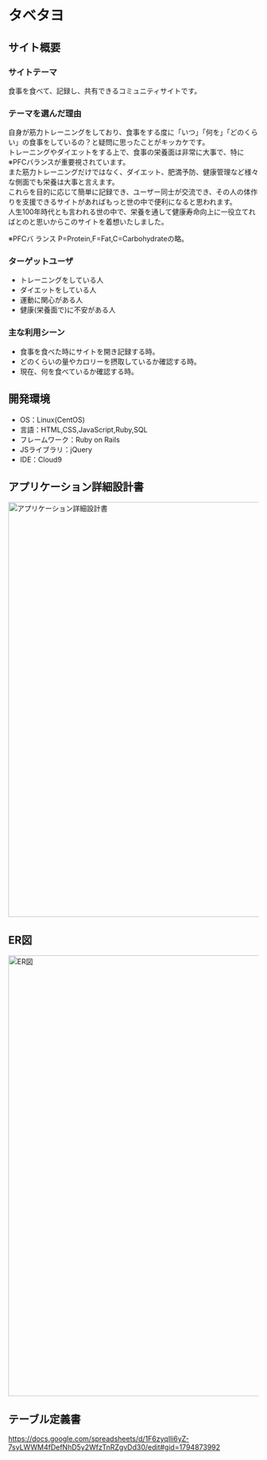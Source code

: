 # タベタヨ

## サイト概要
### サイトテーマ
食事を食べて、記録し、共有できるコミュニティサイトです。

### テーマを選んだ理由
自身が筋力トレーニングをしており、食事をする度に「いつ」「何を」「どのくらい」の食事をしているの？と疑問に思ったことがキッカケです。<br>
トレーニングやダイエットをする上で、食事の栄養面は非常に大事で、特に※PFCバランスが重要視されています。<br>
また筋力トレーニングだけではなく、ダイエット、肥満予防、健康管理など様々な側面でも栄養は大事と言えます。<br>
これらを目的に応じて簡単に記録でき、ユーザー同士が交流でき、その人の体作りを支援できるサイトがあればもっと世の中で便利になると思われます。<br>
人生100年時代とも言われる世の中で、栄養を通して健康寿命向上に一役立てればとのと思いからこのサイトを着想いたしました。<br>

※PFCバ
ランス P=Protein,F=Fat,C=Carbohydrateの略。

### ターゲットユーザ
- トレーニングをしている人
- ダイエットをしている人
- 運動に関心がある人
- 健康(栄養面で)に不安がある人

### 主な利用シーン
- 食事を食べた時にサイトを開き記録する時。
- どのくらいの量やカロリーを摂取しているか確認する時。
- 現在、何を食べているか確認する時。

## 開発環境
- OS：Linux(CentOS)
- 言語：HTML,CSS,JavaScript,Ruby,SQL
- フレームワーク：Ruby on Rails
- JSライブラリ：jQuery
- IDE：Cloud9

## アプリケーション詳細設計書
<img width="834" alt="アプリケーション詳細設計書" src="https://github.com/mitsunobu1201/foodlog/assets/87081727/472c5e74-5b65-4604-897b-eea6c1e29a25">

## ER図
<img width="886" alt="ER図" src="https://github.com/mitsunobu1201/foodlog/assets/87081727/989cb484-24a7-459e-8081-91033f487fac">

## テーブル定義書
https://docs.google.com/spreadsheets/d/1F6zyqIli6yZ-7syLWWM4fDefNhD5y2WfzTnRZgvDd30/edit#gid=1794873992
